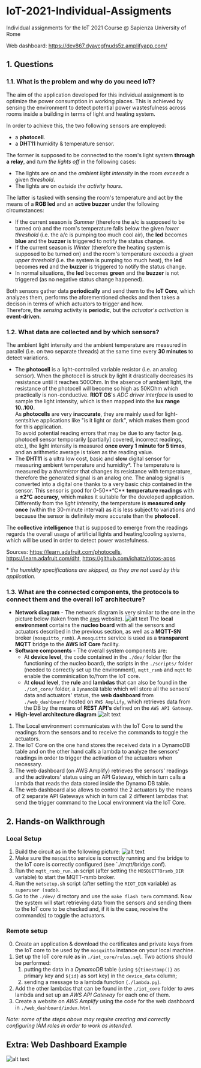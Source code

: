 # IoT-2021-Individual-Assigments
Individual assignments for the IoT 2021 Course @ Sapienza University of Rome

Web dashboard: https://dev867.dyaycgfnuds5z.amplifyapp.com/

## 1. Questions
### 1.1. What is the problem and why do you need IoT?
The aim of the application developed for this individual assignment is to optimize the power consumption in working places. This is achieved by sensing the environment to detect potential power wastesfulness across rooms inside a building in terms of light and heating system.  

In order to achieve this, the two following sensors are employed: 
- a **photocell**.
- a **DHT11** humidity & temperature sensor. 

The former is supposed to be connected to the room's light system **through a relay**, and *turn the lights  off* in the following cases:
- The lights are on and the *ambient light intensity* in the room *exceeds* a given *threshold*.
- The lights are on *outside the activity hours*. 

The latter is tasked with sensing the room's temperature and act by the means of a **RGB led** and an **active buzzer** under the following circumstances:
- If the current season is *Summer* (therefore the a/c is supposed to be turned on) and the room's temperature falls below the given *lower threshold* (i.e. the a/c is pumping too much cool air), the **led** becomes **blue** and the **buzzer** is triggered to notify the status change.
- If the current season is *Winter* (therefore the heating system is supposed to be turned on) and the room's temperature exceeds a given *upper threshold* (i.e. the system is pumping too much heat), the **led** becomes **red** and the **buzzer** is triggered to notify the status change.
- In normal situations, the **led** becomes **green** and the **buzzer** is not triggered (as no negative status change happened).

Both sensors gather data **periodically** and send them to the **IoT Core**, which analyzes them, performs the aforementioned checks and then takes a decison in terms of which actuators to trigger and how.   
Therefore, the *sensing* activity is **periodic**, but the *actuator's activation* is **event-driven**.

### 1.2. What data are collected and by which sensors?
The ambient light intensity and the ambient temperature are measured in parallel (i.e. on two separate threads) at the same time every **30 minutes** to detect variations. 
- The **photocell**  is a light-controlled variable resistor (i.e. an analog sensor). When the photocell is struck by light it drastically decreases its resistance until it reaches 500Ohm. In the absence of ambient light, the resistance of the photocell will become so high as 50KOhm which practically is non-conductive. 
**RIOT OS**'s *ADC driver interface* is used to sample the light intensity, which is then mapped into the  **lux** **range 10..100**.  
As **photocells** are very **inaccurate**, they are mainly used for light-sentsitive applications like "is it light or dark", which makes them good for this application.   
To avoid potential reading errors that may be due to any factor (e.g. photocell sensor temporarily [partially] covered, incorrect readings, etc.), the  light intensity is measured **once every 1 minute for 5 times**, and an arithmetic average is taken as the reading value. 
- The **DHT11** is a ultra low cost, basic and **slow** digital sensor for measuring ambient temperature and humidity*. The temperature is measured by a *thermistor* that changes its resistance with temperature, therefore the generated signal is an analog one. The analog signal is converted into a digital one thanks to a very basic chip contained in the sensor. This sensor is good for 0-50**°C** **temperature readings** with a **±2°C** **accuracy**, which makes it suitable for the developed application.  
Differently from the *light intensity*, the temperature is **measured only once** (within the 30-minute interval) as it is less subject to variations and because the sensor is definitely more accurate than the **photocell**. 

The **collective intelligence** that is supposed to emerge from the readings regards the overall usage of artificial lights and heating/cooling systems, which will be used in order to detect power wastefulness.

Sources: https://learn.adafruit.com/photocells, https://learn.adafruit.com/dht, https://github.com/ichatz/riotos-apps


\* *the humidity specifications are skipped, as they are not used by this application.*
### 1.3. What are the connected components, the protocols to connect them and the overall IoT architecture?
* **Network diagram**  - The network diagram is very similar to the one in the picture below (taken from the [aws](https://aws.amazon.com/blogs/iot/how-to-bridge-mosquitto-mqtt-broker-to-aws-iot/) website).
![alt text](images/net_diagram.png "net")
The **local environment** contains the **nucleo board** with all the sensors and actuators described in the previous section, as well as a **MQTT-SN** broker (`mosquitto_rsmb`). A `mosquitto` service is used as a **transparent MQTT** bridge to the **AWS IoT Core** facility. 
* **Software components** - The overall system components are:
    - At **device level**, the code contained in the `./dev/` folder (for the functioning of the nucleo board), the scripts in the `./scripts/` folder (needed to correctly set up the environment), `mqtt_rsmb` and `mqtt` to enable the comminication to/from the IoT core.
    - At **cloud level**, the **rule** and **lambdas** that can also be found in the `./iot_core/` folder, a `DynamoDB` table which will store all the sensors' data and actuators' status, the **web dashboard** from `./web_dashboard/` hosted on `AWS Amplify`, which retrieves data from the DB by the means of **REST API's** defined on the `AWS API Gateway`.
* **High-level architecture diagram**
![alt text](images/diagram.png "net")

1. The Local environment communicates with the IoT Core to send the readings from the sensors and to receive the commands to toggle the actuators.  
2. The IoT Core on the one hand stores the received data in a DynamoDB table and on the other hand calls a lambda to analyze the sensors' readings in order to trigger the activation of the actuators when necessary. 
3. The web dashboard (on AWS Amplify) retrieves the sensors' readings and the activators' status using an API Gateway, which in turn calls a lambda that reads the data stored inside the Dynamo DB table.
4. The web dashboard also allows to control the 2 actuators by the means of 2 separate API Gateways which in turn call 2 different lambdas that send the trigger command to the Local environment via the IoT Core.

## 2. Hands-on Walkthrough
### Local Setup
1) Build the circuit as in the following picture:
![alt text](images/circuit/nucleo.jpg "Circuit")
3) Make sure the `mosquitto` service is correctly running and the bridge to the IoT core is correctly configured (see `./mqtt/bridge.conf).
2) Run the `mqtt_rsmb_run.sh` script (after setting the `MOSQUITTOrsmb_DIR` variable)  to start the MQTT-rsmb broker.
3) Run the `netsetup.sh` script (after setting the `RIOT_DIR` variable) as `superuser (sudo)`.
4) Go to the `./dev/` directory and use the `make flash term` command.
Now the system will start retrieving data from the sensors and sending them to the IoT core to be checked and, if it is the case, receive the command(s) to toggle the actuators.
### Remote setup
0) Create an application & download the certificates and private keys from the IoT core to be used by the `mosquitto` instance on your local machine.
1) Set up the IoT core rule as in `./iot_core/rules.sql`. Two actions should be performed: 
    1. putting the data in a *DynamoDB* table (using `${timestamp()}` as primary key and `${id}` as sort key) in the `device_data` column; 
    2. sending a message to a lambda function (`./lambda.py`).
2) Add the other lambdas that can be found in the `./iot_core` folder to aws lambda and set up an *AWS API Gateway* for each one of them.
3) Create a website on *AWS Amplify* using the code for the web dashboard in `./web_dashboard/index.html`

*Note: some of the steps above may require creating and correctly configuring *IAM* roles in order to work as intended.*


## Extra: Web Dashboard Example
![alt text](images/dashboard.png "Circuit")